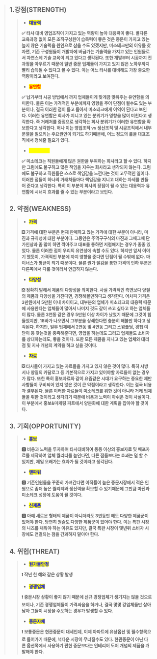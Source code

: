 > ## 1.강점(STRENGTH)
>
> > * <mark style="color:blue;">**대응력**</mark>
> >
> > **✅ 타사 대비 영업조직이 가지고 있는 역량이 높아 대응력이 좋다. 별다른 교육과정 없이 모든 조직구성원이 습득력이 좋은 것은 중문이 가지고 있는 높지 않은 기술력을 원인으로 삼을 수도 있겠지만, 미소테크만의 이유를 찾자면, 기존 구성원들이 개발자에 버금가는 기술력을 가지고 있는 인원들로서 자연스레 기술 교육이 되고 있다고 생각된다. 또한 개발부터 시공까지 전과정을 아우르기 때문에 일반 중문 업체들이 가지고 있지 않은 노하우까지 빨리 습득될 수 있다고 볼 수 있다. 이는 어느 타사를 대비해도 가장 중요한 역량이라고 보여진다.**
> >
> > * <mark style="color:red;">**유연함**</mark>
> >
> > **✅ 납기부터 시공 방법에서 까지 업체들이게 맞게끔 맞춰주는 유연함을 의미한다. 물론 이는 가격적인 부분에까지 영향을 주어 단점이 될수도 있는 부분이나, 결국 이러한 점이 돌고 돌아서 미소테크에게 이익이 된다고 보인다. 이러한 유연함은 회사가 지니고 있는 분위기가 영향을 많이 미친다고 생각한다. 즉 거래처를 중점으로 생각하는 회사 분위기가 이러한 유연함을 확보한다고 생각한다. 허나 이는 영업조직 vs 생산조직 및 시공조직에서 내부 분열을 일으키는 주요원인이 되기도 하기때문에, 어느 정도의 룰을 대표조직에서 정해줄 필요가 있다.**
> >
> > * <mark style="color:yellow;">**책임과 권한**</mark>
> >
> > **✅ 미소테크는 직원들에게 많은 권한을 부여하는 회사라고 할 수 있다. 하지만 그럼에도 불구하고 많은 책임을 지우는 회사라고 생각되지 않는다. 그럼에도 불구하고 직원들은 스스로 책임감을 느낀다는 것이 고무적인 일이다. 이러한 점들이 하나의 거래처들마다 책임감을 지니고 대하는 자세를 만들어 준다고 생각한다. 특히 이 부분이 회사의 장점이 될 수 있는 대응력과 유연함에 시너지 효과를 줄 수 있는 부분이라고 보인다.**
>## 2. 약점(WEAKNESS)
>
> > * <mark style="color:blue;">**가격**</mark>
> >
> > **❎ 가격에 대한 부분은 현재 판매하고 있는 가격에 대한 부분이 아니라, 마진과 규칙성에 대한 부분이다. 그동안은 주먹구구식의 마진과 그때그때 단가인상과 좀 많이 하면 깍아주고 대표를 통하면 저렴해지는 경우가 종종 있었다. 물론 이러한 점이 우리의 유연성에 속할 수도 있다. 하지만 앞서 이야기 했듯이, 가격적인 부분에 까지 영향을 준다면 단점이 될 수밖에 없다. 마이너스가 평균이 되기 때문이다. 물론 원가 절감을 통한 가격의 인하 부분은 다른쪽에서 다룰 것이라서 언급하지 않는다.**
> >
> > * <mark style="color:blue;">**다양성**</mark>
> >
> > **❎ 정확히 말해서 제품의 다양성을 의미한다. 사실 가격적인 측면보다 양질의 제품과 다양성을 가진다면, 경쟁해볼만하다고 생각한다. 어차피 가격은 3만원에서 5만원 이내 차이이고, 대부분의 업체가 미소테크의 대응력 때문에 사용한다는 업체들이 많아서 나머지 것도 같이 쓰고 싶다고 하는 업체들이 많다. 물론 3연동 같은 경우 5만원 이상 차이가 났었기 때문에 그것이 힘들었지만, 18바가 나오면서 그부분을 상쇄한다면 충분히 해볼만 하다고 생각된다. 하지만, 일부 업체에서 2연동 및 4연동 그리고 스윙폴딩, 경첩 여닫이 등 찾는것을 충족해준다면, 영업을 하는데도 그리고 업체들도 소비자를 상대하는데도, 좋을 것이다. 또한 모든 제품을 지니고 있는 업체와 대리점 및 지사 개념의 계약을 하고 싶을 것이다.**
> >
> > * <mark style="color:blue;">**자료**</mark>
> >
> > **❎ 타사들이 가지고 있는 자료들을 가지고 있지 않은 것이 많다. 특히 시방서나 양질의 카달로그 등 기본적으로 가지고 있어야할 자료들이 없는 경우가 많다. 또한 특히 홍보자료와 같이 요즘같은 시대가 요구하는 중요한 제반사항들이 구비되어 있지 않은 것이 큰 약점이라고 생각한다. 이는 결국 비용과 결부된다. 물론 이러한 자료들이 미소테크를 위한 것이 아니라 거래 업체들을 위한 것이라고 생각되기 때문에 비용과 노력이 아쉬운 것이 사실이다. 이 부분에서 홍보&마케팅 파트에서 양분화에 대한 계획을 잡아야 할 것이다.**
>## 3. 기회(OPPORTUNITY)
>
> > * <mark style="color:blue;">**홍보**</mark>
> >
> > **🅾 비용과 노력을 투자하여 타사대비하여 동등 이상의 홍보자료 및 배포자료를 제작하여 업체 퀄리티를 높인다면, 다른 점들보다는 효과는 덜 할 수 있지만, 제일 오래가는 효과가 될 것이라고 생각된다.**
> >
> > * <mark style="color:blue;">**맨파워**</mark>
> >
> > **🅾 기존인원들을 꾸준히 가져간다면 이직률이 높은 중문시장에서 적은 인원으로 좀더 높은 퀄리티와 생산력을 확보할 수 있기때문에 그만큼 마진과 미소테크 성장에 도움이 될 것이다.**
> >
> > * <mark style="color:blue;">**신제품**</mark>
> >
> > **🅾 아예 새로운 형태의 제품이 아니더라도 3연동만 해도 다양한 제품군이 있어야 한다. 당연히 원슬도 다양한 제품군이 있어야 한다. 이는 특판 시장의 니즈를 채워야 하는 이유도 있지만, 결국 특판 시장이 몇년뒤 소비자 시장에도 연결되는 점을 간과하지 말아야 한다.**
>## 4. 위협(THREAT)
>
> > * <mark style="color:blue;">**원가불안정**</mark>
> >
> > **❗ 작년 한 해와 같은 상황 발생**
> >
> > * <mark style="color:blue;">**경쟁업체**</mark>
> >
> > **❗ 중문시장 상황이 좋지 않기 때문에 신규 경쟁업체가 생기지는 않을 것으로 보이나, 기존 경쟁업체들이 가격싸움을 하거나, 결국 몇몇 강업체들만 살아남아 그들이 시장을 주도하는 경우가 발생할 수 있다.**
> >
> > * <mark style="color:blue;">**중문자체**</mark>
> >
> > **❗ 보통중문은 현관중문이 대세인데, 이제 아파트에 유상옵션 및 필수항목으로 들어가기 때문에, 넉다운 시장이 무너질수도 있다. 현관중문이 아닌 다른 옵션쪽에서 사용하기 편한 중문보다는 인테리어 도어 개념의 제품을 개발해야 한다.**